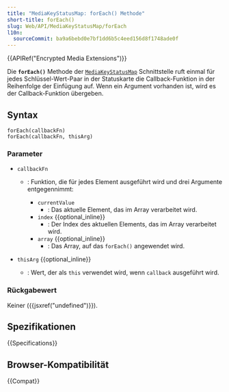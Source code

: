 ```yaml
---
title: "MediaKeyStatusMap: forEach() Methode"
short-title: forEach()
slug: Web/API/MediaKeyStatusMap/forEach
l10n:
  sourceCommit: ba9a6bebd0e7bf1dd6b5c4eed156d8f1748ade0f
---
```


{{APIRef("Encrypted Media Extensions")}}

Die **`forEach()`** Methode der
[`MediaKeyStatusMap`](/de/docs/Web/API/MediaKeyStatusMap) Schnittstelle ruft einmal für jedes Schlüssel-Wert-Paar
in der Statuskarte die Callback-Funktion in der Reihenfolge der Einfügung auf. Wenn ein Argument vorhanden ist, wird es der Callback-Funktion übergeben.

## Syntax

```js-nolint
forEach(callbackFn)
forEach(callbackFn, thisArg)
```

### Parameter

- `callbackFn`

  - : Funktion, die für jedes Element ausgeführt wird und drei Argumente entgegennimmt:

    - `currentValue`
      - : Das aktuelle Element, das im Array verarbeitet wird.
    - `index` {{optional_inline}}
      - : Der Index des aktuellen Elements, das im Array verarbeitet wird.
    - `array` {{optional_inline}}
      - : Das Array, auf das `forEach()` angewendet wird.

- `thisArg` {{optional_inline}}
  - : Wert, der als `this` verwendet wird, wenn `callback` ausgeführt wird.

### Rückgabewert

Keiner ({{jsxref("undefined")}}).

## Spezifikationen

{{Specifications}}

## Browser-Kompatibilität

{{Compat}}
